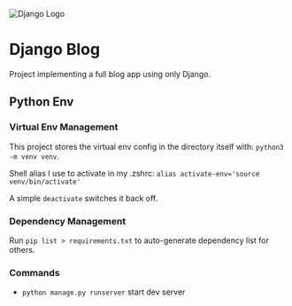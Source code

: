 ![Django Logo](https://static.djangoproject.com/img/logos/django-logo-negative.png)
# Django Blog
Project implementing a full blog app using only Django.

## Python Env

### Virtual Env Management
This project stores the virtual env config in the directory itself with: `python3 -m venv venv`.

Shell alias I use to activate in my .zshrc: ```alias activate-env='source venv/bin/activate'```

A simple ```deactivate``` switches it back off.

### Dependency Management

Run ```pip list > requirements.txt``` to auto-generate dependency list for others.


### Commands

* ```python manage.py runserver``` start dev server